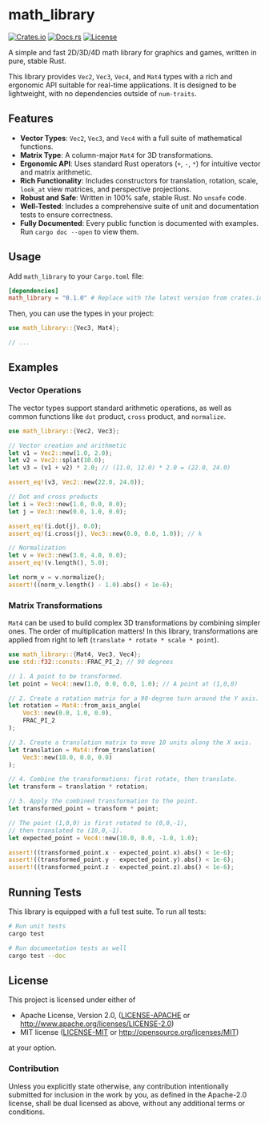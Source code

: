 # math_library

<!-- Badges: Replace placeholders when you publish and set up CI -->
[![Crates.io](https://img.shields.io/crates/v/math_library.svg)](https://crates.io/crates/math_library)
[![Docs.rs](https://docs.rs/math_library/badge.svg)](https://docs.rs/math_library)
[![License](https://img.shields.io/badge/license-MIT%2FApache--2.0-blue.svg)](https://github.com/willmccallion/math_library/blob/main/LICENSE-MIT)
<!--
[![CI](https://github.com/your_username/your_repo_name/actions/workflows/ci.yml/badge.svg)](https://github.com/your_username/your_repo_name/actions/workflows/ci.yml)
-->

A simple and fast 2D/3D/4D math library for graphics and games, written in pure, stable Rust.

This library provides `Vec2`, `Vec3`, `Vec4`, and `Mat4` types with a rich and ergonomic API suitable for real-time applications. It is designed to be lightweight, with no dependencies outside of `num-traits`.

## Features

-   **Vector Types**: `Vec2`, `Vec3`, and `Vec4` with a full suite of mathematical functions.
-   **Matrix Type**: A column-major `Mat4` for 3D transformations.
-   **Ergonomic API**: Uses standard Rust operators (`+`, `-`, `*`) for intuitive vector and matrix arithmetic.
-   **Rich Functionality**: Includes constructors for translation, rotation, scale, `look_at` view matrices, and perspective projections.
-   **Robust and Safe**: Written in 100% safe, stable Rust. No `unsafe` code.
-   **Well-Tested**: Includes a comprehensive suite of unit and documentation tests to ensure correctness.
-   **Fully Documented**: Every public function is documented with examples. Run `cargo doc --open` to view them.

## Usage

Add `math_library` to your `Cargo.toml` file:

```toml
[dependencies]
math_library = "0.1.0" # Replace with the latest version from crates.io
```

Then, you can use the types in your project:

```rust
use math_library::{Vec3, Mat4};

// ...
```

## Examples

### Vector Operations

The vector types support standard arithmetic operations, as well as common functions like `dot` product, `cross` product, and `normalize`.

```rust
use math_library::{Vec2, Vec3};

// Vector creation and arithmetic
let v1 = Vec2::new(1.0, 2.0);
let v2 = Vec2::splat(10.0);
let v3 = (v1 + v2) * 2.0; // (11.0, 12.0) * 2.0 = (22.0, 24.0)

assert_eq!(v3, Vec2::new(22.0, 24.0));

// Dot and cross products
let i = Vec3::new(1.0, 0.0, 0.0);
let j = Vec3::new(0.0, 1.0, 0.0);

assert_eq!(i.dot(j), 0.0);
assert_eq!(i.cross(j), Vec3::new(0.0, 0.0, 1.0)); // k

// Normalization
let v = Vec3::new(3.0, 4.0, 0.0);
assert_eq!(v.length(), 5.0);

let norm_v = v.normalize();
assert!((norm_v.length() - 1.0).abs() < 1e-6);
```

### Matrix Transformations

`Mat4` can be used to build complex 3D transformations by combining simpler ones. The order of multiplication matters! In this library, transformations are applied from right to left (`translate * rotate * scale * point`).

```rust
use math_library::{Mat4, Vec3, Vec4};
use std::f32::consts::FRAC_PI_2; // 90 degrees

// 1. A point to be transformed.
let point = Vec4::new(1.0, 0.0, 0.0, 1.0); // A point at (1,0,0)

// 2. Create a rotation matrix for a 90-degree turn around the Y axis.
let rotation = Mat4::from_axis_angle(
    Vec3::new(0.0, 1.0, 0.0),
    FRAC_PI_2
);

// 3. Create a translation matrix to move 10 units along the X axis.
let translation = Mat4::from_translation(
    Vec3::new(10.0, 0.0, 0.0)
);

// 4. Combine the transformations: first rotate, then translate.
let transform = translation * rotation;

// 5. Apply the combined transformation to the point.
let transformed_point = transform * point;

// The point (1,0,0) is first rotated to (0,0,-1),
// then translated to (10,0,-1).
let expected_point = Vec4::new(10.0, 0.0, -1.0, 1.0);

assert!((transformed_point.x - expected_point.x).abs() < 1e-6);
assert!((transformed_point.y - expected_point.y).abs() < 1e-6);
assert!((transformed_point.z - expected_point.z).abs() < 1e-6);
```

## Running Tests

This library is equipped with a full test suite. To run all tests:

```bash
# Run unit tests
cargo test

# Run documentation tests as well
cargo test --doc
```

## License

This project is licensed under either of

-   Apache License, Version 2.0, ([LICENSE-APACHE](LICENSE-APACHE) or http://www.apache.org/licenses/LICENSE-2.0)
-   MIT license ([LICENSE-MIT](LICENSE-MIT) or http://opensource.org/licenses/MIT)

at your option.

### Contribution

Unless you explicitly state otherwise, any contribution intentionally submitted for inclusion in the work by you, as defined in the Apache-2.0 license, shall be dual licensed as above, without any additional terms or conditions.

